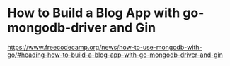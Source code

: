 # How to Build a Blog App with go-mongodb-driver and Gin

https://www.freecodecamp.org/news/how-to-use-mongodb-with-go/#heading-how-to-build-a-blog-app-with-go-mongodb-driver-and-gin
